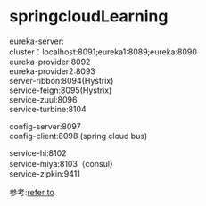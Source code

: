 # springcloudLearning  

eureka-server:  
cluster：localhost:8091;eureka1:8089;eureka:8090  
eureka-provider:8092  
eureka-provider2:8093  
server-ribbon:8094(Hystrix)  
service-feign:8095(Hystrix)  
service-zuul:8096  
service-turbine:8104  

config-server:8097  
config-client:8098 (spring cloud bus)  

service-hi:8102  
service-miya:8103（consul）  
service-zipkin:9411  

参考:[refer to](https://blog.csdn.net/forezp/article/details/70148833)
